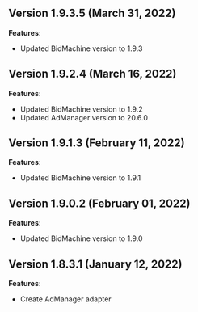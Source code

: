 ## Version 1.9.3.5 (March 31, 2022)
**Features**:
* Updated BidMachine version to 1.9.3

## Version 1.9.2.4 (March 16, 2022)
**Features**:
* Updated BidMachine version to 1.9.2
* Updated AdManager version to 20.6.0

## Version 1.9.1.3 (February 11, 2022)
**Features**:
* Updated BidMachine version to 1.9.1

## Version 1.9.0.2 (February 01, 2022)
**Features**:
* Updated BidMachine version to 1.9.0

## Version 1.8.3.1 (January 12, 2022)
**Features**:
* Create AdManager adapter